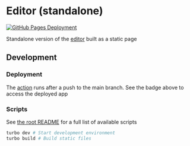 # Editor (standalone)

[![GitHub Pages Deployment](https://img.shields.io/badge/available_on_pages-black?style=for-the-badge&logo=github)](https://picalines.github.io/kepvox/editor)

Standalone version of the [editor](../../packages/editor/README.md) built as a static page

## Development

### Deployment

The [action](https://github.com/Picalines/kepvox/blob/main/.github/workflows/deploy-pages.yml) runs after a push to the main branch. See the badge above to access the deployed app

### Scripts

See [the root README](../../README.md) for a full list of available scripts

```bash
turbo dev # Start development environment
turbo build # Build static files
```

